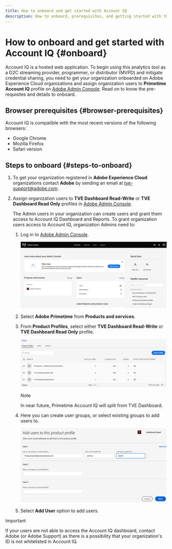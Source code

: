 ```yaml
---
title: How to onboard and get started with Account IQ
description: How to onboard, prerequisites, and getting started with the Account IQ. 
---
```


# How to onboard and get started with Account IQ {#onboard}

Account IQ is a hosted web application. To begin using this analytics tool as a D2C streaming provider, programmer, or distributor (MVPD) and mitigate credential sharing, you need to get your organization onboarded on Adobe Experience Cloud organizations and assign organization users to **Primetime Account IQ** profile on [Adobe Admin Console](https://adminconsole.adobe.com/). Read on to know the pre-requisites and details to onboard.

## Browser prerequisites {#browser-prerequisites}

Account IQ is compatible with the most recent versions of the following browsers:

* Google Chrome
* Mozilla Firefox
* Safari version

## Steps to onboard {#steps-to-onboard}

1. To get your organization registered in **Adobe Experience Cloud** organizations contact **Adobe** by sending an email at tve-support@adobe.com.

1. Assign organization users to **TVE Dashboard Read-Write** or **TVE Dashboard Read Only** profiles in [Adobe Admin Console](https://adminconsole.adobe.com/).

   The Admin users in your organization can create users and grant them access to Account IQ Dashboard and Reports. To grant organization users access to Account IQ, organization Admins need to:

    1. Log in to [Adobe Admin Console](https://adminconsole.adobe.com/).


        ![](assets/AdminConsoleAIQ.png)

    1. Select **Adobe Primetime** from **Products and services**.

    1. From **Product Profiles**, select either **TVE Dashboard Read-Write** or **TVE Dashboard Read Only** profile.

       ![](assets/product-profiles.png)

       >[!NOTE]
       >
       >In near future, Primetime Account IQ will split from TVE Dashboard.

    1. Here you can create user groups, or select existing groups to add users to.

       ![](assets/add-users-2profile.png)

    1. Select **Add User** option to add users.

>[!IMPORTANT]
>
>If your users are not able to access the Account IQ dashboard, contact Adobe (or Adobe Support) as there is a possibility that your organization's ID is not whitelisted in Account IQ.
